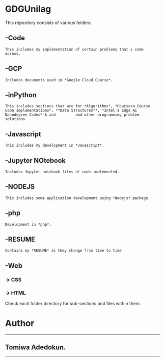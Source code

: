 # GDGUnilag
This repository consists of various folders:

## -Code
	This includes my implementation of certain problems that i come across.

## -GCP
	Includes documents used in *Google Cloud Course*.

## -inPython
	This includes sections that are for *Algorithms*, *Coursera Course Code Implementations*, **Data Structures**, *Intel's Edge AI Nanodegree Codes* & and 		and other programming problem solutions.

## -Javascript
	This includes my development in *Javascript*.

## -Jupyter NOtebook
	Includes Jupyter notebook files of code implemented.

## -NODEJS
	This includes some application development using *Nodejs* package

## -php
	Development in *php*.

## -RESUME
	Contains my *RESUME* as they change from time to time

## -Web
### -> CSS
### -> HTML



Check each folder directory for sub-sections and files within them.




# Author
---------------
## Tomiwa Adedokun.
---------------
